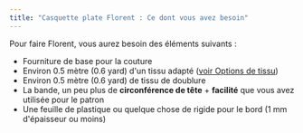 ```yaml
---
title: "Casquette plate Florent : Ce dont vous avez besoin"
---
```


Pour faire Florent, vous aurez besoin des éléments suivants :

- Fourniture de base pour la couture
- Environ 0.5 mètre (0.6 yard) d'un tissu adapté ([voir Options de tissu](/docs/patterns/florent/fabric/))
- Environ 0.5 mètre (0.6 yard) de tissu de doublure
- La bande, un peu plus de **circonférence de tête** + **facilité** que vous avez utilisée pour le patron
- Une feuille de plastique ou quelque chose de rigide pour le bord (1 mm d'épaisseur ou moins)
